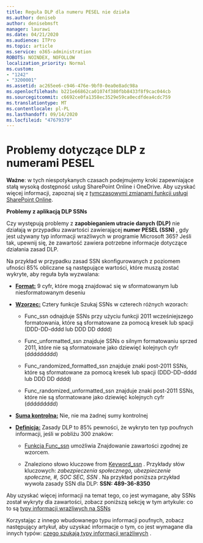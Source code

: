 ```yaml
---
title: Reguła DLP dla numeru PESEL nie działa
ms.author: deniseb
author: denisebmsft
manager: laurawi
ms.date: 04/21/2020
ms.audience: ITPro
ms.topic: article
ms.service: o365-administration
ROBOTS: NOINDEX, NOFOLLOW
localization_priority: Normal
ms.custom:
- "1242"
- "3200001"
ms.assetid: ac265ee6-c946-476e-9bf0-0ea0e8adc98a
ms.openlocfilehash: b221e66862ca01074f380fbb8433f8f9cac044cb
ms.sourcegitcommit: c6692ce0fa1358ec3529e59ca0ecdfdea4cdc759
ms.translationtype: MT
ms.contentlocale: pl-PL
ms.lasthandoff: 09/14/2020
ms.locfileid: "47679379"
---
```

# <a name="dlp-issues-with-social-security-numbers"></a>Problemy dotyczące DLP z numerami PESEL

**Ważne**: w tych niespotykanych czasach podejmujemy kroki zapewniające stałą wysoką dostępność usług SharePoint Online i OneDrive. Aby uzyskać więcej informacji, zapoznaj się z [tymczasowymi zmianami funkcji usługi SharePoint Online](https://aka.ms/ODSPAdjustments).

**Problemy z aplikacją DLP SSNs**

Czy występują problemy z **zapobieganiem utracie danych (DLP)** nie działają w przypadku zawartości zawierającej **numer PESEL (SSN)** , gdy jest używany typ informacji wrażliwych w programie Microsoft 365? Jeśli tak, upewnij się, że zawartość zawiera potrzebne informacje dotyczące działania zasad DLP. 
  
Na przykład w przypadku zasad SSN skonfigurowanych z poziomem ufności 85% obliczane są następujące wartości, które muszą zostać wykryte, aby reguła była wyzwalana:
  
- **[Format:](https://docs.microsoft.com/microsoft-365/compliance/sensitive-information-type-entity-definitions#format-80)** 9 cyfr, które mogą znajdować się w sformatowanym lub niesformatowanym deseniu

- **[Wzorzec:](https://msconnect.microsoft.com/https:/docs.microsoft.com/office365/securitycompliance/what-the-sensitive-information-types-look-for#pattern-80)** Cztery funkcje Szukaj SSNs w czterech różnych wzorach:

  - Func_ssn odnajduje SSNs przy użyciu funkcji 2011 wcześniejszego formatowania, które są sformatowane za pomocą kresek lub spacji (DDD-DD-dddd lub DDD DD dddd)

  - Func_unformatted_ssn znajduje SSNs o silnym formatowaniu sprzed 2011, które nie są sformatowane jako dziewięć kolejnych cyfr (ddddddddd)

  - Func_randomized_formatted_ssn znajduje znaki post-2011 SSNs, które są sformatowane za pomocą kresek lub spacji (DDD-DD-dddd lub DDD DD dddd)

  - Func_randomized_unformatted_ssn znajduje znaki post-2011 SSNs, które nie są sformatowane jako dziewięć kolejnych cyfr (ddddddddd)

- **[Suma kontrolna:](https://docs.microsoft.com/microsoft-365/compliance/sensitive-information-type-entity-definitions#checksum-79)** Nie, nie ma żadnej sumy kontrolnej

- **[Definicja:](https://docs.microsoft.com/microsoft-365/compliance/sensitive-information-type-entity-definitions#definition-80)** Zasady DLP to 85% pewności, że wykryto ten typ poufnych informacji, jeśli w pobliżu 300 znaków:

  - [Funkcja Func_ssn](https://docs.microsoft.com/microsoft-365/compliance/sensitive-information-type-entity-definitions#pattern-80) umożliwia Znajdowanie zawartości zgodnej ze wzorcem.

  - Znaleziono słowo kluczowe from [Keyword_ssn](https://docs.microsoft.com/microsoft-365/compliance/sensitive-information-type-entity-definitions#keyword_ssn) . Przykłady słów kluczowych:  *zabezpieczenia społecznego, ubezpieczenie społeczne, #, SOC SEC, SSN*  . Na przykład poniższa przykład wywoła zasady SSN dla DLP: **SSN: 489-36-8350**
  
Aby uzyskać więcej informacji na temat tego, co jest wymagane, aby SSNs został wykryty dla zawartości, zobacz poniższą sekcję w tym artykule: co to są [typy informacji wrażliwych na SSNs](https://docs.microsoft.com/microsoft-365/compliance/sensitive-information-type-entity-definitions#us-social-security-number-ssn)
  
Korzystając z innego wbudowanego typu informacji poufnych, zobacz następujący artykuł, aby uzyskać informacje o tym, co jest wymagane dla innych typów: [czego szukają typy informacji wrażliwych](https://docs.microsoft.com/microsoft-365/compliance/sensitive-information-type-entity-definitions) .
  